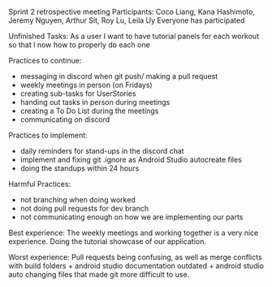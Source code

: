 Sprint 2 retrospective meeting
Participants: Coco Liang, Kana Hashimoto, Jeremy Nguyen, Arthur Sit, Roy Lu, Leila Uy
Everyone has participated

Unfinished Tasks:
As a user I want to have tutorial panels for each workout so that I now how to properly do each one

Practices to continue:
  - messaging in discord when git push/ making a pull request
  - weekly meetings in person (on Fridays)
  - creating sub-tasks for UserStories
  - handing out tasks in person during meetings
  - creating a To Do List during the meetings
  - communicating on discord

Practices to implement:
  - daily reminders for stand-ups in the discord chat
  - implement and fixing git .ignore as Android Studio autocreate files
  - doing the standups within 24 hours

Harmful Practices:
  - not branching when doing worked
  - not doing pull requests for dev branch
  - not communicating enough on how we are implementing our parts

Best experience:
    The weekly meetings and working together is a very nice experience. Doing the tutorial showcase of our application.

Worst experience:
    Pull requests being confusing, as well as merge conflicts with build folders
    + android studio documentation outdated + android studio auto changing files that made git more difficult to use.
